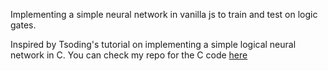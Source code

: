 Implementing a simple neural network in vanilla js to train and test on logic gates.

Inspired by Tsoding's tutorial on implementing a simple logical neural network in C. You can check my repo for the C code [here]()
